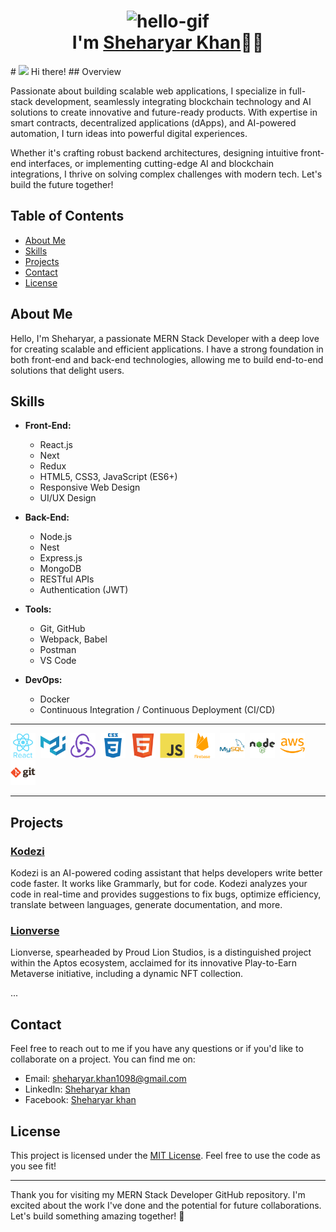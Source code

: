 
<h1 align="center"> <img src="https://user-images.githubusercontent.com/83841336/140920976-150950ae-b5b2-47dc-83e0-849b79cecb4d.gif" alt="hello-gif" height="220" width="800"  ><br >I'm <a href="https://www.linkedin.com/in/sheharyar-khan-5b08a7108/">Sheharyar Khan</a>👨‍💻</h1>
# <img src="https://github.com/TheDudeThatCode/TheDudeThatCode/blob/master/Assets/Hi.gif" width="29px"> Hi there!
## Overview

Passionate about building scalable web applications, I specialize in full-stack development, seamlessly integrating blockchain technology and AI solutions to create innovative and future-ready products. With expertise in smart contracts, decentralized applications (dApps), and AI-powered automation, I turn ideas into powerful digital experiences.

Whether it's crafting robust backend architectures, designing intuitive front-end interfaces, or implementing cutting-edge AI and blockchain integrations, I thrive on solving complex challenges with modern tech. Let's build the future together!

## Table of Contents

- [About Me](#about-me)
- [Skills](#skills)
- [Projects](#projects)
- [Contact](#contact)
- [License](#license)

## About Me

Hello, I'm Sheharyar, a passionate MERN Stack Developer with a deep love for creating scalable and efficient applications. I have a strong foundation in both front-end and back-end technologies, allowing me to build end-to-end solutions that delight users.

## Skills

- **Front-End:**
  - React.js
  - Next
  - Redux
  - HTML5, CSS3, JavaScript (ES6+)
  - Responsive Web Design
  - UI/UX Design

- **Back-End:**
  - Node.js
  - Nest
  - Express.js
  - MongoDB
  - RESTful APIs
  - Authentication (JWT)

- **Tools:**
  - Git, GitHub
  - Webpack, Babel
  - Postman
  - VS Code
  
- **DevOps:**
  - Docker
  - Continuous Integration / Continuous Deployment (CI/CD)

---
<div>
  <img src="https://github.com/devicons/devicon/blob/master/icons/react/react-original-wordmark.svg" title="React" alt="React" width="40" height="40"/>&nbsp;
  <img src="https://github.com/devicons/devicon/blob/master/icons/materialui/materialui-original.svg" title="Material UI" alt="Material UI" width="40" height="40"/>&nbsp;
  <img src="https://github.com/devicons/devicon/blob/master/icons/redux/redux-original.svg" title="Redux" alt="Redux " width="40" height="40"/>&nbsp;
  <img src="https://github.com/devicons/devicon/blob/master/icons/css3/css3-plain-wordmark.svg"  title="CSS3" alt="CSS" width="40" height="40"/>&nbsp;
  <img src="https://github.com/devicons/devicon/blob/master/icons/html5/html5-original.svg" title="HTML5" alt="HTML" width="40" height="40"/>&nbsp;
  <img src="https://github.com/devicons/devicon/blob/master/icons/javascript/javascript-original.svg" title="JavaScript" alt="JavaScript" width="40" height="40"/>&nbsp;
  <img src="https://github.com/devicons/devicon/blob/master/icons/firebase/firebase-plain-wordmark.svg" title="Firebase" alt="Firebase" width="40" height="40"/>&nbsp;
  <img src="https://github.com/devicons/devicon/blob/master/icons/mysql/mysql-original-wordmark.svg" title="MySQL"  alt="MySQL" width="40" height="40"/>&nbsp;
  <img src="https://github.com/devicons/devicon/blob/master/icons/nodejs/nodejs-original-wordmark.svg" title="NodeJS" alt="NodeJS" width="40" height="40"/>&nbsp;
  <img src="https://github.com/devicons/devicon/blob/master/icons/amazonwebservices/amazonwebservices-plain-wordmark.svg" title="AWS" alt="AWS" width="40" height="40"/>&nbsp;
  <img src="https://github.com/devicons/devicon/blob/master/icons/git/git-original-wordmark.svg" title="Git" **alt="Git" width="40" height="40"/>
</div>

---

## Projects

### [Kodezi](https://kodezi.com)

Kodezi is an AI-powered coding assistant that helps developers write better code faster. It works like Grammarly, but for code. Kodezi analyzes your code in real-time and provides suggestions to fix bugs, optimize efficiency, translate between languages, generate documentation, and more.


### [Lionverse](https://proudlionsclub.com)

Lionverse, spearheaded by Proud Lion Studios, is a distinguished project within the Aptos ecosystem, acclaimed for its innovative Play-to-Earn Metaverse initiative, including a dynamic NFT collection.

...

## Contact

Feel free to reach out to me if you have any questions or if you'd like to collaborate on a project. You can find me on:

- Email: sheharyar.khan1098@gmail.com
- LinkedIn: [Sheharyar khan](https://www.linkedin.com/in/sheharyar-khan-5b08a7108)
- Facebook: [Sheharyar khan](https://www.facebook.com/sheharyar.khan420)

## License

This project is licensed under the [MIT License](LICENSE.md). Feel free to use the code as you see fit!

---

Thank you for visiting my MERN Stack Developer GitHub repository. I'm excited about the work I've done and the potential for future collaborations. Let's build something amazing together! 🚀
